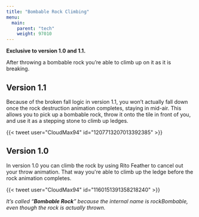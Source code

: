```yaml
---
title: "Bombable Rock Climbing"
menu:
  main:
    parent: "tech"
    weight: 97010
---
```


**Exclusive to version 1.0 and 1.1.**

After throwing a bombable rock you’re able to climb up on it as it is breaking.

## Version 1.1

Because of the broken fall logic in version 1.1, you won’t actually fall down once the rock destruction animation completes, staying in mid-air.
This allows you to pick up a bombable rock, throw it onto the tile in front of you, and use it as a stepping stone to climb up ledges.

{{< tweet user="CloudMax94" id="1207713207013392385" >}}

## Version 1.0

In version 1.0 you can climb the rock by using Rito Feather to cancel out your throw animation.
That way you're able to climb up the ledge before the rock animation completes.

{{< tweet user="CloudMax94" id="1160151391358218240" >}}

_It’s called “**Bombable Rock**” because the internal name is rockBombable, even though the rock is actually thrown._
